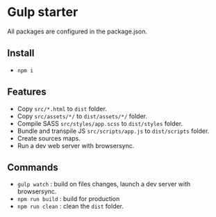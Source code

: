 # Gulp starter

All packages are configured in the package.json.

## Install

- `npm i`

## Features

-  Copy `src/*.html` to `dist` folder.
- Copy `src/assets/*/` to `dist/assets/*/` folder.
- Compile SASS `src/styles/app.scss` to `dist/styles` folder.
- Bundle and transpile JS `src/scripts/app.js` to `dist/scripts` folder.
- Create sources maps.
- Run a dev web server with browsersync.

## Commands

- `gulp watch` : build on files changes, launch a dev server with browsersync.
- `npm run build` : build for production
- `npm run clean` : clean the `dist` folder.
